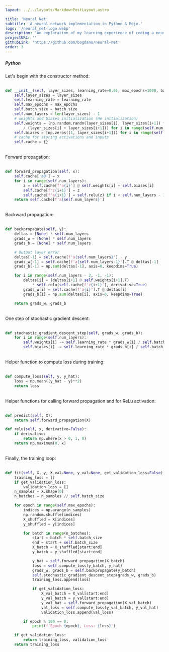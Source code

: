 ```yaml
---
layout: ../../layouts/MarkdownPostLayout.astro

title: 'Neural Net'
subtitle: 'A neural network implementation in Python & Mojo.'
logo: '/neural_net-logo.webp'
description: "An exploration of my learning experience of coding a neural network from scratch. I chose Python for this implementation because of my desire to port and compare it to the Mojo programming language, which aims to be, syntactically, a superset of Python."
projectURL: ''
githubLink: 'https://github.com/bogdano/neural-net'
order: 3
---
```


<h5 class="text-4xl mt-4 ml-1 text-bunker-600 dark:text-bunker-300 font-limelight leading-tight mb-2">
  Python
</h5>

Let's begin with the constructor method:<br /><br />

```python
def __init__(self, layer_sizes, learning_rate=0.01, max_epochs=1000, batch_size=20):
    self.layer_sizes = layer_sizes
    self.learning_rate = learning_rate
    self.max_epochs = max_epochs
    self.batch_size = batch_size
    self.num_layers = len(layer_sizes) - 1
    # weights and biases initialization (He initialization)
    self.weights = [np.random.randn(layer_sizes[i], layer_sizes[i+1]) * np.sqrt(4.
        / (layer_sizes[i] + layer_sizes[i+1])) for i in range(self.num_layers)]
    self.biases = [np.zeros((1, layer_sizes[i+1])) for i in range(self.num_layers)]
    # cache for storing activations and inputs
    self.cache = {}
```
<br />
Forward propagation:<br /><br />

```python
def forward_propagation(self, x):
    self.cache['a0'] = x
    for i in range(self.num_layers):
        z = self.cache[f'a{i}'] @ self.weights[i] + self.biases[i]
        self.cache[f'z{i+1}'] = z
        self.cache[f'a{i+1}'] = self.relu(z) if i < self.num_layers - 1 else z
    return self.cache[f'a{self.num_layers}']
```
<br />
Backward propagation:<br /><br />

```python
def backpropagate(self, y):
    deltas = [None] * self.num_layers
    grads_w = [None] * self.num_layers
    grads_b = [None] * self.num_layers

    # Output layer error
    deltas[-1] = self.cache[f'a{self.num_layers}'] - y
    grads_w[-1] = self.cache[f'a{self.num_layers-1}'].T @ deltas[-1]
    grads_b[-1] = np.sum(deltas[-1], axis=0, keepdims=True)

    for i in range(self.num_layers - 2, -1, -1):
        deltas[i] = (deltas[i+1] @ self.weights[i+1].T)
            * self.relu(self.cache[f'z{i+1}'], derivative=True)
        grads_w[i] = self.cache[f'a{i}'].T @ deltas[i]
        grads_b[i] = np.sum(deltas[i], axis=0, keepdims=True)

    return grads_w, grads_b
```
<br />
One step of stochastic gradient descent:<br /><br />

```python
def stochastic_gradient_descent_step(self, grads_w, grads_b):
    for i in range(self.num_layers):
        self.weights[i] -= self.learning_rate * grads_w[i] / self.batch_size
        self.biases[i] -= self.learning_rate * grads_b[i] / self.batch_size
```
<br />
Helper function to compute loss during training:<br /><br />

```python
def compute_loss(self, y, y_hat):
    loss = np.mean((y_hat - y)**2)
    return loss
```
<br />
Helper functions for calling forward propagation and for ReLu activation:<br /><br />

```python
def predict(self, X):
    return self.forward_propagation(X)

def relu(self, x, derivative=False):
    if derivative:
        return np.where(x > 0, 1, 0)
    return np.maximum(0, x)
```
<br />
Finally, the training loop:<br /><br />

```python
def fit(self, X, y, X_val=None, y_val=None, get_validation_loss=False):
    training_loss = []
    if get_validation_loss:
        validation_loss = []
    n_samples = X.shape[0]
    n_batches = n_samples // self.batch_size

    for epoch in range(self.max_epochs):
        indices = np.arange(n_samples)
        np.random.shuffle(indices)
        X_shuffled = X[indices]
        y_shuffled = y[indices]

        for batch in range(n_batches):
            start = batch * self.batch_size
            end = start + self.batch_size
            X_batch = X_shuffled[start:end]
            y_batch = y_shuffled[start:end]

            y_hat = self.forward_propagation(X_batch)
            loss = self.compute_loss(y_batch, y_hat)
            grads_w, grads_b = self.backpropagate(y_batch)
            self.stochastic_gradient_descent_step(grads_w, grads_b)
            training_loss.append(loss)

            if get_validation_loss:
                X_val_batch = X_val[start:end]
                y_val_batch = y_val[start:end]
                y_val_hat = self.forward_propagation(X_val_batch)
                val_loss = self.compute_loss(y_val_batch, y_val_hat)
                validation_loss.append(val_loss)

        if epoch % 100 == 0:
            print(f'Epoch {epoch}, Loss: {loss}')

    if get_validation_loss:
        return training_loss, validation_loss
    return training_loss
```
